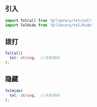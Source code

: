 ## 引入
```javascript
import TelCall from '@/library/tel/call'
import TelHide from '@/library/tel/hide'
```

## 拨打
```typescript
TelCall(
  tel: string,  //手机号码
);
```

## 隐藏
```typescript
TelHide(
  tel: string,  //手机号码
);
```
